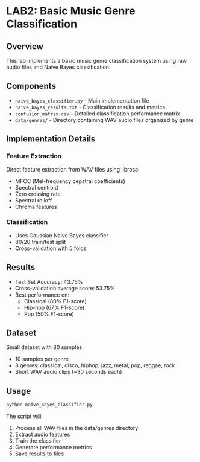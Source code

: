 # LAB2: Basic Music Genre Classification

## Overview

This lab implements a basic music genre classification system using raw audio files and Naive Bayes classification.

## Components

- `naive_bayes_classifier.py` - Main implementation file
- `naive_bayes_results.txt` - Classification results and metrics
- `confusion_matrix.csv` - Detailed classification performance matrix
- `data/genres/` - Directory containing WAV audio files organized by genre

## Implementation Details

### Feature Extraction
Direct feature extraction from WAV files using librosa:
- MFCC (Mel-frequency cepstral coefficients)
- Spectral centroid
- Zero crossing rate
- Spectral rolloff
- Chroma features

### Classification
- Uses Gaussian Naive Bayes classifier
- 80/20 train/test split
- Cross-validation with 5 folds

## Results

- Test Set Accuracy: 43.75%
- Cross-validation average score: 53.75%
- Best performance on:
  - Classical (80% F1-score)
  - Hip-hop (67% F1-score)
  - Pop (50% F1-score)

## Dataset

Small dataset with 80 samples:
- 10 samples per genre
- 8 genres: classical, disco, hiphop, jazz, metal, pop, reggae, rock
- Short WAV audio clips (~30 seconds each)

## Usage

```bash
python naive_bayes_classifier.py
```

The script will:
1. Process all WAV files in the data/genres directory
2. Extract audio features
3. Train the classifier
4. Generate performance metrics
5. Save results to files
